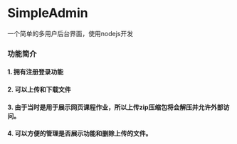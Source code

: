 # SimpleAdmin
一个简单的多用户后台界面，使用nodejs开发

### 功能简介
#### 1. 拥有注册登录功能
#### 2. 可以上传和下载文件
#### 3. 由于当时是用于展示网页课程作业，所以上传zip压缩包将会解压并允许外部访问。
#### 4. 可以方便的管理是否展示功能和删除上传的文件。
